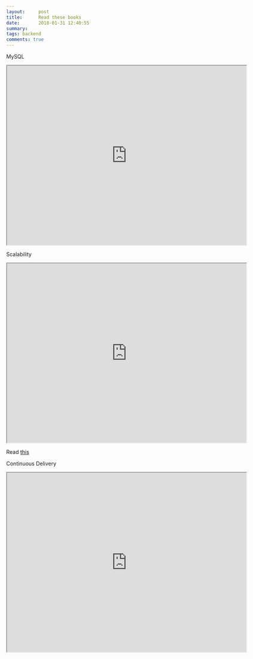 ```yaml
---
layout:     post
title:      Read these books 
date:       2018-01-31 12:40:55
summary:   
tags: backend
comments: true
---
```


MySQL
<iframe src="https://drive.google.com/file/d/1bcNmtTP0FzVbRTUmSUhTjuws3zJyli0c/preview" width="640" height="480"></iframe>



<!--break-->


Scalability
<iframe src="https://drive.google.com/file/d/14MVe_Y4dVVxkpjY4UXyClSqvG1iAK5_K/preview" width="640" height="480"></iframe>

Read [this](https://github.com/binhnguyennus/awesome-scalability)


Continuous Delivery
<iframe src="https://drive.google.com/file/d/1tBt3XJOEZFcY5xqI10ErIJR0ofdimfzm/preview" width="640" height="480"></iframe>

